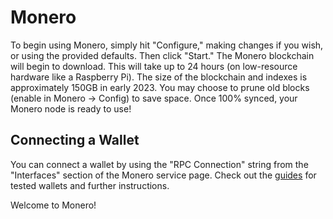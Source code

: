 # Monero
To begin using Monero, simply hit "Configure," making changes if you wish, or using the provided defaults.  Then click "Start."  The Monero blockchain will begin to download.  This will take up to 24 hours (on low-resource hardware like a Raspberry Pi).  The size of the blockchain and indexes is approximately 150GB in early 2023.  You may choose to prune old blocks (enable in Monero -> Config) to save space.  Once 100% synced, your Monero node is ready to use!

## Connecting a Wallet
You can connect a wallet by using the "RPC Connection" string from the "Interfaces" section of the Monero service page.  Check out the [guides](https://github.com/kn0wmad/monerod-wrapper/tree/master/docs/guides) for tested wallets and further instructions.

Welcome to Monero!
